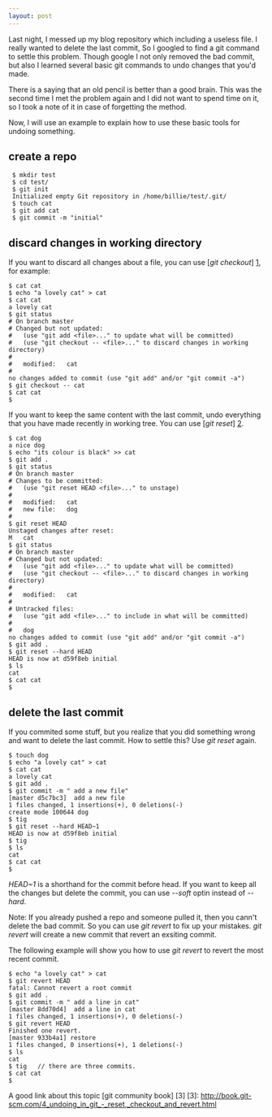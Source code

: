 ```yaml
---
layout: post
---
```


Last night, I messed up my blog repository which including a useless file. I
really wanted to delete the last commit, So I googled to find a git command to
settle this problem. Though google I not only removed the bad commit, but also
I learned several basic git commands to undo changes that you'd made.

There is a saying that an old pencil is better than a good brain. This was the
second time I met the problem again and I did not want to spend time on it, so
I took a note of it in case of forgetting the method.

Now, I will use an example to explain how to use these basic tools for undoing
something.

## create a repo

     $ mkdir test
     $ cd test/
     $ git init
     Initialized empty Git repository in /home/billie/test/.git/
     $ touch cat
     $ git add cat
     $ git commit -m "initial"

## discard changes in working directory

If you want to discard all changes about a file, you can 
use [_git checkout_] [1], for example: 

    $ cat cat
    $ echo "a lovely cat" > cat
    $ cat cat
    a lovely cat
    $ git status
    # On branch master
    # Changed but not updated:
    #   (use "git add <file>..." to update what will be committed)
    #   (use "git checkout -- <file>..." to discard changes in working directory)
    #
    #   modified:   cat
    #
    no changes added to commit (use "git add" and/or "git commit -a")
    $ git checkout -- cat
    $ cat cat 
    $ 
[1]: http://www.kernel.org/pub/software/scm/git/docs/git-checkout.html 

If you want to keep the same content with the last commit, undo everything that 
you have made recently in working tree. You can use [_git reset_] [2].

    $ cat dog 
    a nice dog
    $ echo "its colour is black" >> cat
    $ git add .
    $ git status 
    # On branch master
    # Changes to be committed:
    #   (use "git reset HEAD <file>..." to unstage)
    #
    #   modified:   cat
    #   new file:   dog
    #
    $ git reset HEAD 
    Unstaged changes after reset:
    M   cat
    $ git status 
    # On branch master
    # Changed but not updated:
    #   (use "git add <file>..." to update what will be committed)
    #   (use "git checkout -- <file>..." to discard changes in working directory)
    #
    #   modified:   cat
    #
    # Untracked files:
    #   (use "git add <file>..." to include in what will be committed)
    #
    #   dog
    no changes added to commit (use "git add" and/or "git commit -a")
    $ git add .
    $ git reset --hard HEAD 
    HEAD is now at d59f8eb initial
    $ ls
    cat
    $ cat cat 
    $ 
[2]: http://www.kernel.org/pub/software/scm/git/docs/git-reset.html

## delete the last commit 

If you commited some stuff, but you realize that you did something wrong and
want to delete the last commit. How to settle this? Use _git reset_ again.

    $ touch dog 
    $ echo "a lovely cat" > cat
    $ cat cat 
    a lovely cat
    $ git add .
    $ git commit -m " add a new file"
    [master d5c7bc3]  add a new file
    1 files changed, 1 insertions(+), 0 deletions(-)
    create mode 100644 dog
    $ tig
    $ git reset --hard HEAD~1
    HEAD is now at d59f8eb initial
    $ tig
    $ ls
    cat
    $ cat cat 
    $  

_HEAD~1_ is a shorthand for the commit before head. If you want to keep all
the changes but delete the commit, you can use _--soft_ optin instead of
_--hard_.

Note: If you already pushed a repo and someone pulled it, then you cann't delete the
bad commit. So you can use _git revert_ to fix up your mistakes. _git revert_
will create a new commit that revert an exsiting commit.

The following example will show you how to use _git revert_ to revert the most
recent commit.

    $ echo "a lovely cat" > cat
    $ git revert HEAD
    fatal: Cannot revert a root commit
    $ git add .
    $ git commit -m " add a line in cat"
    [master 8dd70d4]  add a line in cat
    1 files changed, 1 insertions(+), 0 deletions(-)
    $ git revert HEAD
    Finished one revert.
    [master 933b4a1] restore
    1 files changed, 0 insertions(+), 1 deletions(-)
    $ ls
    cat
    $ tig   // there are three commits.
    $ cat cat 
    $ 

A good link about this topic [git community book] [3]
[3]: http://book.git-scm.com/4_undoing_in_git_-_reset,_checkout_and_revert.html
